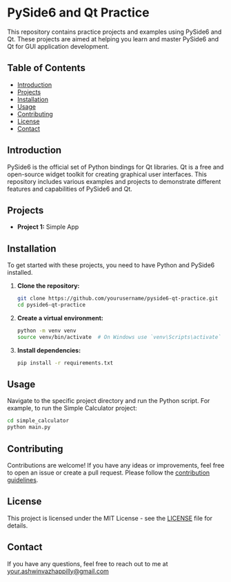 # PySide6 and Qt Practice

This repository contains practice projects and examples using PySide6 and Qt. These projects are aimed at helping you learn and master PySide6 and Qt for GUI application development.

## Table of Contents
- [Introduction](#introduction)
- [Projects](#projects)
- [Installation](#installation)
- [Usage](#usage)
- [Contributing](#contributing)
- [License](#license)
- [Contact](#contact)

## Introduction
PySide6 is the official set of Python bindings for Qt libraries. Qt is a free and open-source widget toolkit for creating graphical user interfaces. This repository includes various examples and projects to demonstrate different features and capabilities of PySide6 and Qt.

## Projects
- **Project 1:** Simple App

## Installation
To get started with these projects, you need to have Python and PySide6 installed.

1. **Clone the repository:**
    ```sh
    git clone https://github.com/yourusername/pyside6-qt-practice.git
    cd pyside6-qt-practice
    ```

2. **Create a virtual environment:**
    ```sh
    python -m venv venv
    source venv/bin/activate  # On Windows use `venv\Scripts\activate`
    ```

3. **Install dependencies:**
    ```sh
    pip install -r requirements.txt
    ```

## Usage
Navigate to the specific project directory and run the Python script. For example, to run the Simple Calculator project:

```sh
cd simple_calculator
python main.py
```

## Contributing
Contributions are welcome! If you have any ideas or improvements, feel free to open an issue or create a pull request. Please follow the [contribution guidelines](CONTRIBUTING.md).

## License
This project is licensed under the MIT License - see the [LICENSE](LICENSE) file for details.

## Contact
If you have any questions, feel free to reach out to me at your.ashwinvazhappilly@gmail.com
```